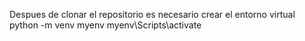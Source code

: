 Despues de clonar el repositorio es necesario crear el entorno virtual
python -m venv myenv
myenv\Scripts\activate